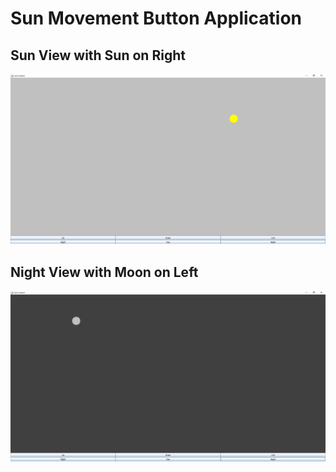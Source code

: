 # Sun Movement Button Application
## Sun View with Sun on Right
![Sun Movement Button](src/images/sun-movement-day.png)
## Night View with Moon on Left
![Night Movement Button](src/images/sun-movement-night.png)